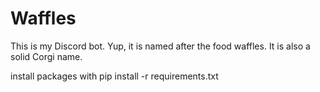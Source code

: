 # Waffles
This is my Discord bot. Yup, it is named after the food waffles. It is also a solid Corgi name.

install packages with pip install -r requirements.txt
